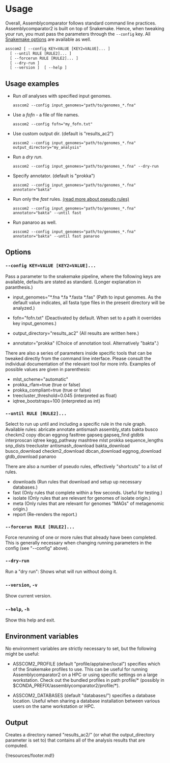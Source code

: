 # Usage


Overall, Assemblycomparator follows standard command line practices.
Assemblycomparator2 is built on top of Snakemake. Hence, when tweaking your run, you must pass the parameters through the `--config` key. All [Snakemake options](https://snakemake.readthedocs.io/en/stable/executing/cli.html) are available as well.


```txt
asscom2 [ --config KEY=VALUE [KEY2=VALUE]... ]
  [ --until RULE [RULE2]... ]
  [ --forcerun RULE [RULE2]... ]
  [ --dry-run ]
  [ --version ]  [ --help ]
```

## Usage examples


  - Run *all* analyses with specified input genomes.
    
    ```
    asscom2 --config input_genomes="path/to/genomes_*.fna"
    ```

  - Use a *fofn* - a file of file names. 
    
    ```
    asscom2 --config fofn="my_fofn.txt"
    ```

  - Use custom output dir. (default is "results_ac2")
    
    ```
    asscom2 --config input_genomes="path/to/genomes_*.fna" output_directory="my_analysis"
    ```


  - Run a *dry run*.
    
    ```
    asscom2 --config input_genomes="path/to/genomes_*.fna" --dry-run
    ```

  - Specify annotator. (default is "prokka")
    
    ```
    asscom2 --config input_genomes="path/to/genomes_*.fna" annotator="bakta"
    ```

  - Run only the *fast* rules. [(read more about pseudo rules)](https://assemblycomparator2.readthedocs.io/en/latest/30%20what%20analyses%20does%20it%20do/#pseudo-rules)
    
    ```
    asscom2 --config input_genomes="path/to/genomes_*.fna" annotator="bakta" --until fast
    ```

  - Run panaroo as well.
    
    ```
    asscom2 --config input_genomes="path/to/genomes_*.fna" annotator="bakta" --until fast panaroo
    ```


## Options 

###  `--config KEY=VALUE [KEY2=VALUE]...`
Pass a parameter to the snakemake pipeline, where the following keys are available, defaults are stated as standard. (Longer explanation in paranthesis.)
    
  - input_genomes="\*.fna \*.fa \*.fasta \*.fas" (Path to input genomes. As the default value indicates, all fasta type files in the present directory will be analyzed.)

  - fofn="fofn.txt" (Deactivated by default. When set to a path it overrides key input_genomes.)

  - output_directory="results_ac2" (All results are written here.)

  - annotator="prokka" (Choice of annotation tool. Alternatively "bakta".)
    
There are also a series of parameters inside specific tools that can be tweaked directly from the command line interface. Please consult the individual documentation of the relevant tool for more info. Examples of possible values are given in parenthesis:

  - mlst_scheme="automatic"
  - prokka_rfam=true (true or false)
  - prokka_compliant=true (true or false)
  - treecluster_threshold=0.045 (interpreted as float)
  - iqtree_bootstraps=100 (interpreted as int)
            
### `--until RULE [RULE2]...`
Select to run up until and including a specific rule in the rule graph. Available rules:
abricate annotate antismash assembly_stats bakta busco checkm2 copy dbcan eggnog fasttree gapseq gapseq_find gtdbtk interproscan iqtree kegg_pathway mashtree mlst prokka sequence_lengths snp_dists treecluster antismash_download bakta_download busco_download checkm2_download dbcan_download eggnog_download gtdb_download panaroo
    
There are also a number of pseudo rules, effectively "shortcuts" to a list of rules.
  - downloads   (Run rules that download and setup up necessary databases.)
  - fast        (Only rules that complete within a few seconds. Useful for testing.)
  - isolate     (Only rules that are relevant for genomes of isolate origin.)
  - meta        (Only rules that are relevant for genomes "MAGs" of metagenomic origin.)
  - report      (Re-renders the report.)
          
### `--forcerun RULE [RULE2]...`
Force rerunning of one or more rules that already have been completed. This is generally necessary when changing running parameters in the config (see "--config" above).
    
### `--dry-run`
Run a "dry run": Shows what will run without doing it.

### `--version`, `-v `
Show current version.
    
### `--help`, `-h`
Show this help and exit.
        
## Environment variables
No environment variables are strictly necessary to set, but the following might be useful:

  - ASSCOM2_PROFILE (default "profile/apptainer/local") specifies which of the Snakemake profiles to use. This can be useful for running Assemblycomparator2 on a HPC or using specific settings on a large workstation. Check out the bundled profiles in path profile/* (possibly in $CONDA_PREFIX/assemblycomparator2/profile/\*).
  
  - ASSCOM2_DATABASES (default "databases/") specifies a database location. Useful when sharing a database installation between various users on the same workstation or HPC.
  
## Output
Creates a directory named "results_ac2/" (or what the output_directory parameter is set to) that contains all of the analysis results that are computed.



{!resources/footer.md!}